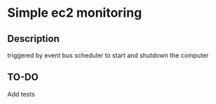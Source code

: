 # Simple ec2 monitoring

## Description

triggered by event bus scheduler to start and shutdown the computer

## TO-DO
Add tests
